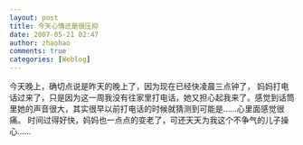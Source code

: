 ```yaml
---
layout: post
title: 今天心情还是很压抑
date: 2007-05-21 02:47
author: zhaohao
comments: true
categories: [Weblog]
---
```

今天晚上，确切点说是昨天的晚上了，因为现在已经快凌晨三点钟了， 妈妈打电话过来了，只是因为这一周我没有往家里打电话，她又担心起我来了。感觉到话筒里她的声音很大，其实很早以前打电话的时候就猜测到可能是……心里面感觉很痛。
时间过得好快，妈妈也一点点的变老了，可还天天为我这个不争气的儿子操心……

